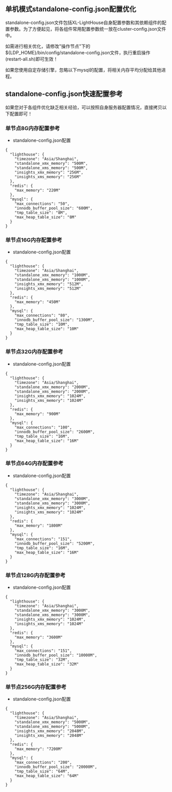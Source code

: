 ## 单机模式standalone-config.json配置优化

standalone-config.json文件包括XL-LightHouse自身配置参数和其依赖组件的配置参数。为了方便起见，将各组件常用配置参数统一放在cluster-config.json文件中。

如需进行相关优化，请修改"操作节点"下的${LDP_HOME}/bin/config/standalone-config.json文件，执行重启操作(restart-all.sh)即可生效！

如果您使用自定存储引擎，忽略以下mysql的配置，将相关内存平均分配给其他进程。

## standalone-config.json快速配置参考

如果您对于各组件优化缺乏相关经验，可以按照自身服务器配置情况，直接拷贝以下配置即可！

### 单节点8G内存配置参考
+ standalone-config.json配置
```
{
  "lighthouse": {
    "timezone": "Asia/Shanghai",
    "standalone_xmx_memory": "500M",
    "standalone_xms_memory": "500M",
    "insights_xmx_memory": "256M",
    "insights_xms_memory": "256M"
  },
  "redis": {
    "max_memory": "220M"
  },
  "mysql": {
    "max_connections": "50",
    "innodb_buffer_pool_size": "600M",
    "tmp_table_size": "8M",
    "max_heap_table_size": "8M"
  }
}
```

### 单节点16G内存配置参考

+ standalone-config.json配置
```
{
  "lighthouse": {
    "timezone": "Asia/Shanghai",
    "standalone_xmx_memory": "1000M",
    "standalone_xms_memory": "1000M",
    "insights_xmx_memory": "512M",
    "insights_xms_memory": "512M"
  },
  "redis": {
    "max_memory": "450M"
  },
  "mysql": {
    "max_connections": "80",
    "innodb_buffer_pool_size": "1300M",
    "tmp_table_size": "10M",
    "max_heap_table_size": "10M"
  }
}
```

### 单节点32G内存配置参考

+ standalone-config.json配置
```
{
  "lighthouse": {
    "timezone": "Asia/Shanghai",
    "standalone_xmx_memory": "2000M",
    "standalone_xms_memory": "2000M",
    "insights_xmx_memory": "1024M",
    "insights_xms_memory": "1024M"
  },
  "redis": {
    "max_memory": "900M"
  },
  "mysql": {
    "max_connections": "100",
    "innodb_buffer_pool_size": "2600M",
    "tmp_table_size": "16M",
    "max_heap_table_size": "16M"
  }
}
```


### 单节点64G内存配置参考

+ standalone-config.json配置
```
{
  "lighthouse": {
    "timezone": "Asia/Shanghai",
    "standalone_xmx_memory": "3000M",
    "standalone_xms_memory": "3000M",
    "insights_xmx_memory": "1024M",
    "insights_xms_memory": "1024M"
  },
  "redis": {
    "max_memory": "1800M"
  },
  "mysql": {
    "max_connections": "151",
    "innodb_buffer_pool_size": "5200M",
    "tmp_table_size": "16M",
    "max_heap_table_size": "16M"
  }
}
```
### 单节点128G内存配置参考

+ standalone-config.json配置
```
{
  "lighthouse": {
    "timezone": "Asia/Shanghai",
    "standalone_xmx_memory": "3000M",
    "standalone_xms_memory": "3000M",
    "insights_xmx_memory": "1024M",
    "insights_xms_memory": "1024M"
  },
  "redis": {
    "max_memory": "3600M"
  },
  "mysql": {
    "max_connections": "151",
    "innodb_buffer_pool_size": "10000M",
    "tmp_table_size": "32M",
    "max_heap_table_size": "32M"
  }
}
```

### 单节点256G内存配置参考

+ standalone-config.json配置
```
{
  "lighthouse": {
    "timezone": "Asia/Shanghai",
    "standalone_xmx_memory": "5000M",
    "standalone_xms_memory": "5000M",
    "insights_xmx_memory": "2048M",
    "insights_xms_memory": "2048M"
  },
  "redis": {
    "max_memory": "7200M"
  },
  "mysql": {
    "max_connections": "200",
    "innodb_buffer_pool_size": "20000M",
    "tmp_table_size": "64M",
    "max_heap_table_size": "64M"
  }
}
```